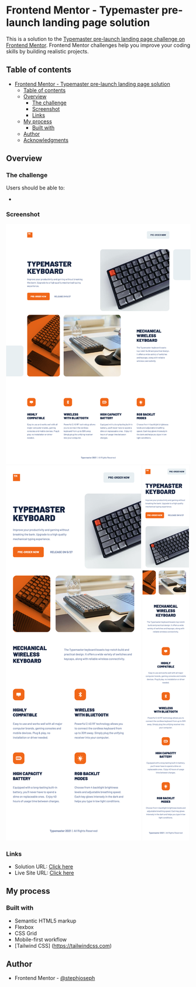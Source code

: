 # Frontend Mentor - Typemaster pre-launch landing page solution

This is a solution to the [Typemaster pre-launch landing page challenge on Frontend Mentor](). Frontend Mentor challenges help you improve your coding skills by building realistic projects.

## Table of contents

- [Frontend Mentor - Typemaster pre-launch landing page solution](#frontend-mentor---typemaster-pre-launch-landing-page-solution)
  - [Table of contents](#table-of-contents)
  - [Overview](#overview)
    - [The challenge](#the-challenge)
    - [Screenshot](#screenshot)
    - [Links](#links)
  - [My process](#my-process)
    - [Built with](#built-with)
  - [Author](#author)
  - [Acknowledgments](#acknowledgments)


## Overview

### The challenge

Users should be able to:

-

### Screenshot

![](./screenshots/desktop-view.png)
![](./screenshots/tablet-view.png)
![](./screenshots/mobile-view.png)

### Links

- Solution URL: [Click here](https://www.frontendmentor.io/solutions/typemaster-prelaunch-landing-page-QpgTa_Xw5)
- Live Site URL: [Click here](https://typemaster-pre-launch-landing-page-by-stephjoseph.netlify.app)

## My process

### Built with

- Semantic HTML5 markup
- Flexbox
- CSS Grid
- Mobile-first workflow
- [Tailwind CSS] (https://tailwindcss.com)

## Author

- Frontend Mentor - [@stephjoseph](https://www.frontendmentor.io/profile/stephjoseph)
